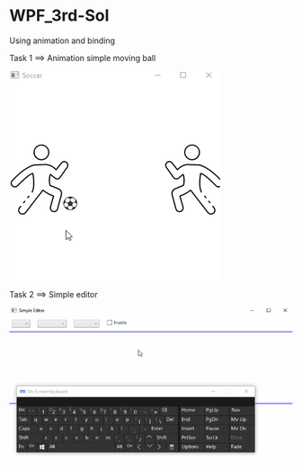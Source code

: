 # WPF_3rd-Sol
Using animation and binding


Task 1 ==>  Animation simple moving ball

![](Images/Task1.gif)

Task 2 ==> Simple editor 

![](Images/Task2.gif)
